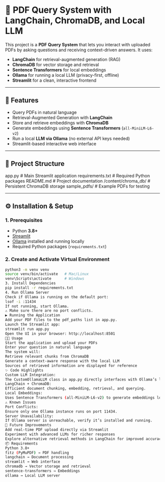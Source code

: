 # 📄 PDF Query System with LangChain, ChromaDB, and Local LLM

This project is a **PDF Query System** that lets you interact with uploaded PDFs by asking questions and receiving context-driven answers. It uses:

- **LangChain** for retrieval-augmented generation (RAG)  
- **ChromaDB** for vector storage and retrieval  
- **Sentence Transformers** for local embeddings  
- **Ollama** for running a local LLM (privacy-first, offline)  
- **Streamlit** for a clean, interactive frontend  

---

## 🚀 Features

- Query PDFs in natural language  
- Retrieval-Augmented Generation with **LangChain**  
- Store and retrieve embeddings with **ChromaDB**  
- Generate embeddings using **Sentence Transformers** (`all-MiniLM-L6-v2`)  
- Run a local **LLM via Ollama** (no external API keys needed)  
- Streamlit-based interactive web interface  

---

## 📂 Project Structure

app.py # Main Streamlit application
requirements.txt # Required Python packages
README.md # Project documentation
/content/chroma_db/ # Persistent ChromaDB storage
sample_pdfs/ # Example PDFs for testing

---

## ⚙️ Installation & Setup

### 1. Prerequisites
- Python **3.8+**  
- [Streamlit](https://streamlit.io/)  
- [Ollama](https://ollama.ai/) installed and running locally  
- Required Python packages (`requirements.txt`)  

### 2. Create and Activate Virtual Environment
```bash
python3 -m venv venv
source venv/bin/activate   # Mac/Linux
venv\Scripts\activate      # Windows
3. Install Dependencies
pip install -r requirements.txt
4. Run Ollama Server
Check if Ollama is running on the default port:
lsof -i :11434
If not running, start Ollama.
⚠️ Make sure there are no port conflicts.
▶️ Running the Application
Add your PDF files to the pdf_paths list in app.py.
Launch the Streamlit app:
streamlit run app.py
Open the UI in your browser: http://localhost:8501
🧑‍💻 Usage
Start the application and upload your PDFs
Enter your question in natural language
The system will:
Retrieve relevant chunks from ChromaDB
Generate a context-aware response with the local LLM
Sources of retrieved information are displayed for reference
✨ Code Highlights
Custom LLM Integration:
The CustomOllamaLLM class in app.py directly interfaces with Ollama’s local server → no API keys needed.
LangChain + ChromaDB:
Efficient document chunking, embedding, retrieval, and querying.
Local Embeddings:
Uses Sentence Transformers (all-MiniLM-L6-v2) to generate embeddings locally for privacy and offline use.
⚠️ Known Issues
Port Conflicts:
Ensure only one Ollama instance runs on port 11434.
Server Unavailability:
If Ollama server is unreachable, verify it’s installed and running.
🔮 Future Improvements
Add real-time PDF upload directly via Streamlit
Experiment with advanced LLMs for richer responses
Explore alternative retrieval methods in LangChain for improved accuracy
📦 Requirements
Python 3.8+
fitz (PyMuPDF) → PDF handling
langchain → Document processing
streamlit → Web interface
chromadb → Vector storage and retrieval
sentence-transformers → Embeddings
ollama → Local LLM server
